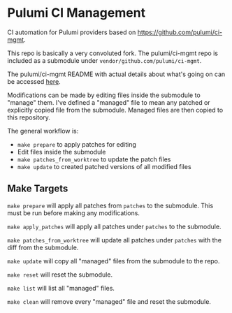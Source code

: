 # Pulumi CI Management

CI automation for Pulumi providers based on <https://github.com/pulumi/ci-mgmt>.

This repo is basically a very convoluted fork.
The pulumi/ci-mgmt repo is included as a submodule under `vendor/github.com/pulumi/ci-mgmt`.

The pulumi/ci-mgmt README with actual details about what's going on can be accessed [here](/vendor/github.com/pulumi/ci-mgmt/README.md).

Modifications can be made by editing files inside the submodule to "manage" them.
I've defined a "managed" file to mean any patched or explicitly copied file from the submodule.
Managed files are then copied to this repository.

The general workflow is:

- `make prepare` to apply patches for editing
- Edit files inside the submodule
- `make patches_from_worktree` to update the patch files
- `make update` to created patched versions of all modified files

## Make Targets

`make prepare` will apply all patches from `patches` to the submodule.
This must be run before making any modifications.

`make apply_patches` will apply all patches under `patches` to the submodule.

`make patches_from_worktree` will update all patches under `patches` with the diff from the submodule.

`make update` will copy all "managed" files from the submodule to the repo.

`make reset` will reset the submodule.

`make list` will list all "managed" files.

`make clean` will remove every "managed" file and reset the submodule.
